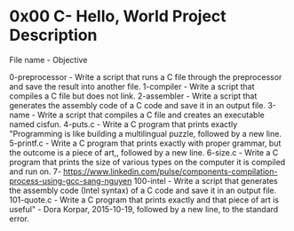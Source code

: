 # 0x00 C- Hello, World Project Description
File name - Objective

0-preprocessor - Write a script that runs a C file through the preprocessor and save the result into another file.
1-compiler - Write a script that compiles a C file but does not link.
2-assembler - Write a script that generates the assembly code of a C code and save it in an output file.
3-name - Write a script that compiles a C file and creates an executable named cisfun.
4-puts.c - Write a C program that prints exactly "Programming is like building a multilingual puzzle, followed by a new line.
5-printf.c - Write a C program that prints exactly with proper grammar, but the outcome is a piece of art,, followed by a new line.
6-size.c - Write a C program that prints the size of various types on the computer it is compiled and run on.
7- https://www.linkedin.com/pulse/components-compilation-process-using-gcc-sang-nguyen
100-intel - Write a script that generates the assembly code (Intel syntax) of a C code and save it in an output file.
101-quote.c - Write a C program that prints exactly and that piece of art is useful" - Dora Korpar, 2015-10-19, followed by a new line, to the standard error.